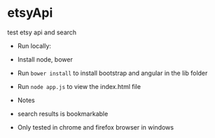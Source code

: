 # etsyApi
test etsy api and search

*  Run locally:
 *  Install node, bower
 *  Run ``bower install`` to install bootstrap and angular in the lib folder
 *  Run ``node app.js`` to view the index.html file

*  Notes
 *   search results is bookmarkable
 *   Only tested in chrome and firefox browser in windows